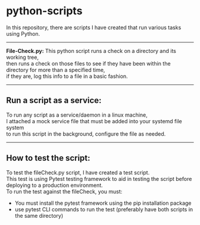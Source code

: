 # python-scripts

In this repository, there are scripts I have created that run various tasks using Python.

<hr/>

<b>File-Check.py:</b> This python script runs a check on a directory and its working tree,<br/>
then runs a check on those files to see if they have been within the directory for more than a specified time,<br/>
if they are, log this info to a file in a basic fashion.

<hr/>

<h2>Run a script as a service:</h2>
To run any script as a service/daemon in a linux machine,<br/>
I attached a mock service file that must be added into your systemd file system<br/>
to run this script in the background, configure the file as needed.

<hr/>

<h2>How to test the script:</h2>
To test the fileCheck.py script, I have created a test script.<br/>
This test is using Pytest testing framework to aid in testing the script before deploying to a production environment.<br/>
To run the test against the fileCheck, you must:
 
 - You must install the pytest framework using the pip installation package
 - use pytest CLI commands to run the test (preferably have both scripts in the same directory)


 
